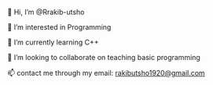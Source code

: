 👋 Hi, I’m @Rrakib-utsho

👀 I’m interested in Programming

🌱 I’m currently learning C++

💞️ I’m looking to collaborate on teaching basic programming

📫 contact me through my email: rakibutsho1920@gmail.com

